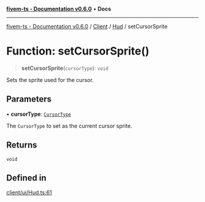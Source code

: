 [**fivem-ts - Documentation v0.6.0**](../../../../../README.md) • **Docs**

***

[fivem-ts - Documentation v0.6.0](../../../../../README.md) / [Client](../../../README.md) / [Hud](../README.md) / setCursorSprite

# Function: setCursorSprite()

> **setCursorSprite**(`cursorType`): `void`

Sets the sprite used for the cursor.

## Parameters

• **cursorType**: [`CursorType`](../../../enumerations/CursorType.md)

The `CursorType` to set as the current cursor sprite.

## Returns

`void`

## Defined in

[client/ui/Hud.ts:61](https://github.com/Purpose-Dev/fivem-ts/blob/main/src/client/ui/Hud.ts#L61)
